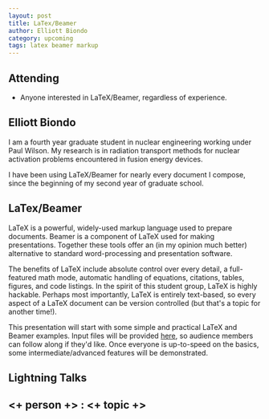```yaml
---
layout: post
title: LaTex/Beamer
author: Elliott Biondo
category: upcoming
tags: latex beamer markup
---
```


## Attending

- Anyone interested in LaTeX/Beamer, regardless of experience. 

## Elliott Biondo

I am a fourth year graduate student in nuclear engineering working under Paul
Wilson. My research is in radiation transport methods for nuclear activation
problems encountered in fusion energy devices.

I have been using LaTeX/Beamer for nearly every document I compose,
since the beginning of my second year of graduate school.

## LaTex/Beamer

LaTeX is a powerful, widely-used markup language used to prepare documents.
Beamer is a component of LaTeX used for making presentations. Together these
tools offer an (in my opinion much better) alternative to standard
word-processing and presentation software.

The benefits of LaTeX include absolute control over every detail, a full-featured
math mode, automatic handling of equations, citations, tables, figures, and
code listings. In the spirit of this student group, LaTeX is highly hackable.
Perhaps most importantly, LaTeX is entirely text-based, so every aspect of a
LaTeX document can be version controlled (but that's a topic for another
time!). 

This presentation will start with some simple and practical LaTeX and Beamer
examples. Input files will be provided [here][repo], so audience members can follow along if
they'd like. Once everyone is up-to-speed on the basics, some intermediate/advanced features will be demonstrated.

## Lightning Talks 


## <+ person +> : <+ topic +>


[repo]: https://github.com/elliottbiondo/latex_primer
